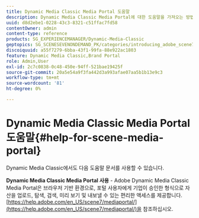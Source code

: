 ```yaml
---
title: Dynamic Media Classic Media Portal 도움말
description: Dynamic Media Classic Media Portal에 대한 도움말을 가져오는 방법을 알아봅니다.
uuid: d8d2ebe1-0228-43c3-8321-c51ffac7fd58
contentOwner: admin
content-type: reference
products: SG_EXPERIENCEMANAGER/Dynamic-Media-Classic
geptopics: SG_SCENESEVENONDEMAND_PK/categories/introducing_adobe_scene7
discoiquuid: a55f7279-6bba-43f1-99fa-88e922ac1803
feature: Dynamic Media Classic,Brand Portal
role: Admin,User
exl-id: 2c7c0838-0c48-450e-94ff-521bae19425f
source-git-commit: 20a5e54a9f3fa442d3a993afae07aa5b1b13e9c3
workflow-type: tm+mt
source-wordcount: '81'
ht-degree: 0%

---
```


# Dynamic Media Classic Media Portal 도움말{#help-for-scene-media-portal}

Dynamic Media Classic에서도 다음 도움말 문서를 사용할 수 있습니다.

**Dynamic Media Classic Media Portal 사용**  - Adobe Dynamic Media Classic Media Portal은 브라우저 기반 환경으로, 포털 사용자에게 기업이 승인한 형식으로 자산을 업로드, 탐색, 검색, 미리 보기 및 내보낼 수 있는 편리한 액세스를 제공합니다. [https://help.adobe.com/en_US/scene7/mediaportal/](https://help.adobe.com/en_US/scene7/mediaportal/)을 참조하십시오.

<!-- Is this topic still needed? -rb 04/22/21
 used to point to www.adobe.com/go/learn_sc7_mediaportalusing_en and http://help.adobe.com/en_US/scene7/mediaportal/-->